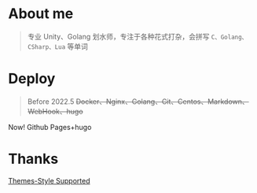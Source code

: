 # About me

> 专业 Unity、Golang 划水师，专注于各种花式打杂，会拼写 `C、Golang、CSharp、Lua` 等单词


# Deploy


> Before 2022.5 ~~Docker、Nginx、Golang、Git、Centos、Markdown、WebHook、hugo~~

Now! Github Pages+hugo



# Thanks

[Themes-Style Supported](https://github.com/MeiK2333/github-style)
